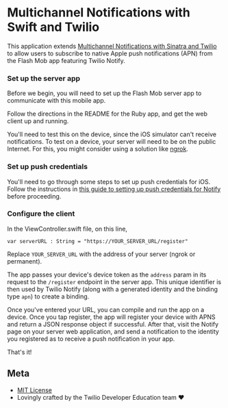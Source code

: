 # Multichannel Notifications with Swift and Twilio

This application extends [Multichannel Notifications with Sinatra and Twilio](https://github.com/TwilioDevEd/notify-flashmob-sinatra/) to allow users to subscribe to native Apple push notifications (APN) from the Flash Mob app featuring Twilio Notify.

### Set up the server app
Before we begin, you will need to set up the Flash Mob server app to communicate with this mobile app.

Follow the directions in the README for the Ruby app, and get the web client up and running. 

You'll need to test this on the device, since the iOS simulator can't receive notifications. To test on a device, your server will need to be on the public Internet. For this, you might consider using a solution like [ngrok](https://ngrok.com/).

### Set up push credentials
You'll need to go through some steps to set up push credentials for iOS. Follow the instructions in [this guide to setting up push credentials for Notify](https://www.twilio.com/docs/api/notify/guides/configuring-ios-push-notifications) before proceeding.   

### Configure the client 
In the ViewController.swift file, on this line,

    var serverURL : String = "https://YOUR_SERVER_URL/register"

Replace `YOUR_SERVER_URL` with the address of your server (ngrok or permanent). 


The app passes your device's device token as the `address` param in its request to the `/register` endpoint in the server app. This unique identifier is then used by Twilio Notify (along with a generated identity and the binding type `apn`) to create a binding.


Once you've entered your URL, you can compile and run the app on a device. Once you tap register, the app will register your device with APNS and return a JSON response object if successful. After that, visit the Notify page on your server web application, and send a notification to the identity you registered as to receive a push notification in your app.

That's it!

## Meta
* [MIT License](http://www.opensource.org/licenses/mit-license.html)
* Lovingly crafted by the Twilio Developer Education team ❤️
